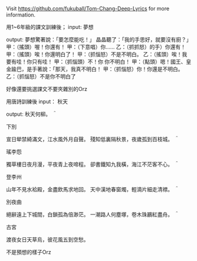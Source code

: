 Visit https://github.com/fukuball/Tom-Chang-Deep-Lyrics for more information.

用1~6年級的課文訓練後；
input:
夢想

output:
夢想驚著說：「要怎麼能吃！」
晶晶聽了：「我的手思好，就要沒有廚？」
甲：（搖頭）喔！你還有！
甲：（下意唱）你……
乙：（抓抓怒）的手）你還有！
甲：（搖頭）唉！你還明白了！
甲：（抓惱怒）不是不明白。
乙：（搖頭）唉！我要有哇！你只有哇！
甲：（抓惱頭）不！你
你不明白！
甲：（點頭）嗯！國王、皇金踰巴，是手著說：「那天，我真不明白！
甲：（抓惱怒）你！你還是不明白。
乙：（抓惱怒）不是你不明白了

好像還要挑選課文不要夾雜別的Orz

用唐詩訓練後
input：
秋天

output:
秋天何柳。
＾


下別

宣日犖禁綺滿文，江水風外月自聲。
殘知低裏隔秋景，夜歲孤到百枝城。
＾


瑤李怨

獨草樓日夜月漫，平夜青上夜啼程。
卻書鐵知九我橫，海江不茫客不心。
＾


登李州

山年不見水袷殿，金盡飲馬求地回。
天中漢地春窗燭，輕滴片細走清襟。
＾


別夜曲

絕辭遠上下城間，白鎖孤為倍渺茫。
一潮路人何塵塚，卷木珠鸝紅盡舟。
＾


古宮

渡夜女日天草烏，彼花風五到空愁。


不是預想的樣子Orz
